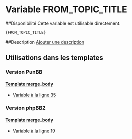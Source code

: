 # Variable FROM_TOPIC_TITLE

##Disponibilité
Cette variable est utilisable directement.

```html
{FROM_TOPIC_TITLE}
```

##Description
[Ajouter une description](https://fa-tvars.appspot.com/var/FROM_TOPIC_TITLE)

## Utilisations dans les templates

### Version PunBB

#### [Template merge_body](punbb/merge_body.md#readme)
* [Variable &agrave; la ligne 35](../punbb/merge_body.tpl#L35)

### Version phpBB2

#### [Template merge_body](subsilver/merge_body.md#readme)
* [Variable &agrave; la ligne 19](../subsilver/merge_body.tpl#L19)
